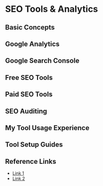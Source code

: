 # SEO Tools & Analytics

## Basic Concepts
<!-- Why tracking and measurement are crucial -->

## Google Analytics
<!-- Setup, key metrics, and reporting -->

## Google Search Console
<!-- Performance monitoring and optimization insights -->

## Free SEO Tools
<!-- Free tools for SEO analysis and monitoring -->

## Paid SEO Tools
<!-- Professional tools comparison and features -->

## SEO Auditing
<!-- How to conduct comprehensive SEO audits -->

## My Tool Usage Experience
<!-- Personal experience with different tools -->

## Tool Setup Guides
<!-- Step-by-step setup instructions -->

## Reference Links
- [Link 1](url)
- [Link 2](url)